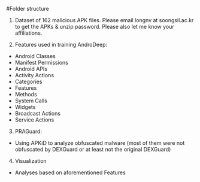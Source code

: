 #Folder structure

1. Dataset of 162 malicious APK files. Please email longnv at soongsil.ac.kr to get the APKs & unzip password. 
Please also let me know your affiliations.

2. Features used in training AndroDeep:
- Android Classes
- Manifest Permissions
- Android APIs
- Activity Actions
- Categories  
- Features             
- Methods          
- System Calls   
- Widgets
- Broadcast Actions  
- Service Actions  

3. PRAGuard:
- Using APKiD to analyze obfuscated malware (most of them were not obfuscated by DEXGuard or at least not the original DEXGuard)

4. Visualization
- Analyses based on aforementioned Features
